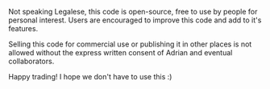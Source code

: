 Not speaking Legalese, this code is open-source, free to use by people for personal interest.
Users are encouraged to improve this code and add to it's features.

Selling this code for commercial use or publishing it in other places is not allowed without the express written consent of Adrian and eventual collaborators.

Happy trading! I hope we don't have to use this :)
